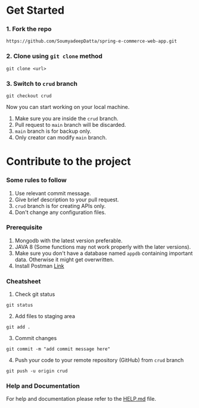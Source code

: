 # Get Started
### 1. Fork the repo 
```
https://github.com/SoumyadeepDatta/spring-e-commerce-web-app.git
```
### 2. Clone using `git clone` method
```
git clone <url>
```
### 3. Switch to `crud` branch
```
git checkout crud
```
Now you can start working on your local machine.
1. Make sure you are inside the `crud` branch. 
2. Pull request to `main` branch will be discarded. 
3. `main` branch is for backup only.
4. Only creator can modify `main` branch.
# Contribute to the project
### Some rules to follow
1. Use relevant commit message.
2. Give brief description to your pull request.
3. `crud` branch is for creating APIs only.
4. Don't change any configuration files.
### Prerequisite
1. Mongodb with the latest version preferable.
2. JAVA 8 (Some functions may not work properly with the later versions).
3. Make sure you don't have a database named `appdb` containing important data. Otherwise it might get overwritten.
4. Install Postman <a href="https://www.postman.com/">Link</a>
### Cheatsheet
1. Check git status
```
git status
```
2. Add files to staging area
```
git add .
```
3. Commit changes
```
git commit -m "add commit message here"
```
4. Push your code to your remote repository (GitHub) from `crud` branch
```
git push -u origin crud
```
### Help and Documentation
For help and documentation please refer to the <a href="https://github.com/SoumyadeepDatta/spring-e-commerce-web-app/blob/main/HELP.md">HELP.md</a> file.
